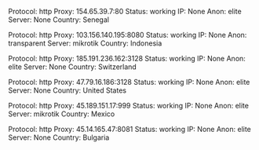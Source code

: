 Protocol: http
Proxy: 154.65.39.7:80
Status: working
IP: None
Anon: elite
Server: None
Country: Senegal

Protocol: http
Proxy: 103.156.140.195:8080
Status: working
IP: None
Anon: transparent
Server: mikrotik
Country: Indonesia

Protocol: http
Proxy: 185.191.236.162:3128
Status: working
IP: None
Anon: elite
Server: None
Country: Switzerland

Protocol: http
Proxy: 47.79.16.186:3128
Status: working
IP: None
Anon: elite
Server: None
Country: United States

Protocol: http
Proxy: 45.189.151.17:999
Status: working
IP: None
Anon: elite
Server: mikrotik
Country: Mexico

Protocol: http
Proxy: 45.14.165.47:8081
Status: working
IP: None
Anon: elite
Server: None
Country: Bulgaria

